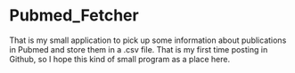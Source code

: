 # Pubmed_Fetcher
That is my small application to pick up some information about publications in Pubmed and store them in a .csv file.
That is my first time posting in Github, so I hope this kind of small program as a place here.

